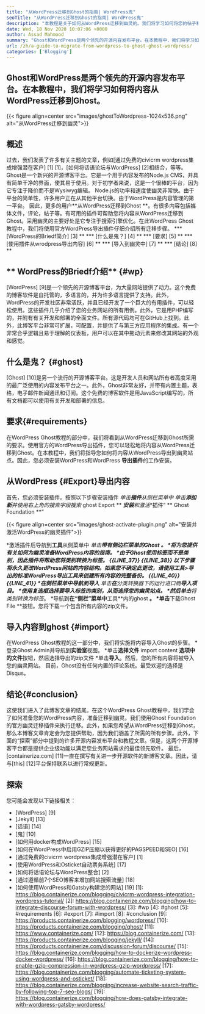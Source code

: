 ```yaml
---
title: "从WordPress迁移到Ghost的指南| WordPress鬼" 
seoTitle: "从WordPress迁移到Ghost的指南| WordPress鬼" 
description: "本教程是关于如何从WordPress迁移到幽灵的。我们将学习如何将您的帖子和页面从现有的WordPress网站迁移到幽灵。" 
date: Wed, 18 Nov 2020 10:07:06 +0000
author: Assad Mahmood
summary: "Ghost和WordPress是两个领先的开源内容发布平台。在本教程中，我们将学习如何将内容从WordPress迁移到Ghost。" 
url: /zh/a-guide-to-migrate-from-wordpress-to-ghost-ghost-wordpress/
categories: ['Blogging']
---
```


## Ghost和WordPress是两个领先的开源内容发布平台。在本教程中，我们将学习如何将内容从WordPress迁移到Ghost。

{{< figure align=center src="images/ghostToWordpress-1024x536.png" alt="从WordPress迁移到幽灵">}}


## 概述
过去，我们发表了许多有关主题的文章，例如[通过免费的civicrm wordpress集成增强潜在客户] [1] [1]，[如何将话语论坛与WordPress] [2]相结合，等等。 Ghost是一个新兴的开源博客平台。它是一个用于内容发布的Node.js CMS，并具有简单干净的界面，使其易于使用。对于初学者来说，这是一个很棒的平台，因为它专注于降价而不是Wysiwyg编辑。 Node.js的功率和速度使幽灵非常快。由于平台的简单性，许多用户正在从其他平台切换。由于WordPress是内容管理的第一平台。
因此，更多的用户**从WordPress迁移到Ghost **。有很多内容包括媒体文件，评论，帖子等。有可用的插件可帮助您将内容从WordPress迁移到Ghost。采用幽灵的主要好处是它专注于搜索引擎优化。在此WordPress Ghost教程中，我们将使用官方WordPress导出插件仔细介绍所有迁移步骤。
  *** [WordPress的Briedf简介] [3] **
  *** [什么是鬼？] [4] **
  *** [要求] [5] **
  *** [使用插件从wrodpress导出内容] [6] **
  *** [导入到幽灵中] [7] **
  *** [结论] [8] **

## ** WordPress的Briedf介绍** {#wp}
[WordPress] [9]是一个领先的开源博客平台，为大量网站提供了动力。这个免费的博客软件是自托管的，多语言的，并为许多语言提供了支持。此外，WordPress的开发社区非常活跃，并且已经开发了一个巨大的有用插件，可以轻松使用。这些插件几乎介绍了您的业务网站的所有用例。此外，它是用PHP编写的，并附有有关开发和部署的全面文件。所有源代码均可在GitHub上找到。此外，此博客平台非常可扩展，可配置，并提供了与第三方应用程序的集成。有一个非常合乎逻辑且易于理解的仪表板，用户可以在其中拖动元素来修改其网站的外观和感觉。

## **什么是鬼？** {#ghost}
[Ghost] [10]是另一个流行的开源博客平台。这是开发人员和网站所有者高度采用的最广泛使用的内容发布平台之一。此外，Ghost非常友好，并带有内置主题，表格，电子邮件新闻通讯和订阅。这个免费的博客软件是用JavaScript编写的，所有文档都可以使用有关开发和部署的信息。

## 要求{#requirements}
在WordPress Ghost教程的部分中，我们将看到从WordPress迁移到Ghost所需的要求。使用官方的WordPress导出插件，您可以轻松地将内容从WordPress迁移到Ghost。在本教程中，我们将指导您如何将内容从WordPress导出到幽灵站点。因此，您必须安装WordPress和WordPress **导出插件**的工作安装。

## 从WordPress {#Export}导出内容
首先，您必须安装插件。按照以下步骤安装插件
  *单击**插件**从侧栏菜单中
  *单击**添加新**并使用右上角的搜索字段搜索** ghost Export **
  ***安装**和**激活**插件“ ** Ghost Foundation **”

{{< figure align=center src="images/ghost-activate-plugin.png" alt="安装并激活WordPress的幽灵插件">}}

  *激活插件后导航到**工具**从侧菜单中
  *单击**带有侧边栏菜单的Ghost **。
  *将为您提供有关如何为幽灵准备WordPress内容的指南。
  *由于Ghost使用标签而不是类别，因此插件将帮助您将类别转换为标签。
{{_LINE_37_}}
{{_LINE_38_}}
    以下步骤将永久更改WordPress网站的内容结构。如果您不确定此更改，请使用工具>导出的标准WordPress导出工具来创建所有内容的完整备份。
{{_LINE_40_}}
{{_LINE_41_}}
  *在侧栏菜单中导航到**导入**
  *单击**在**分类转换器下的运行进口商**导入项目。
  *使用复选框选择要导入标签的类别，从而选择您的幽灵站点。
  *然后单击**将类别转换为标签**。
  *导航到**在“侧栏”菜单中**工具**内的ghost **。
  *单击**下载Ghost File **按钮。您将下载一个包含所有内容的zip文件。

## 导入内容到ghost {#import}
在WordPress Ghost教程的这一部分中，我们将实施将内容导入Ghost的步骤。
  *登录Ghost Admin并导航到**实验室**视图。
  *单击**选择文件** import content **选项中的文件**按钮，然后选择导出的zip文件
  *单击**导入**。然后，您的所有内容将被导入您的幽灵网站。
目前，Ghost没有任何内置的评论系统。最受欢迎的选择是Disqus。

## 结论{#conclusion}
这使我们进入了此博客文章的结尾。在这个WordPress Ghost教程中，我们学会了如何准备您的WordPress内容，准备迁移到幽灵。我们使用Ghost Foundation的官方幽灵迁移插件来执行迁移。此外，如果您希望从WordPress迁移到Ghost，那么本博客文章肯定会为您提供帮助，因为我们涵盖了所需的所有步骤。此外，下面的“探索”部分中提到的许多开源内容发布平台和教程文章。但是，这两个开源博客平台都是提供企业级功能以满足您业务网站需求的最佳领先软件。
最后，[containerize.com] [11]一直在撰写有关进一步开源软件的新博客文章。因此，请与[this] [12]平台保持联系以进行常规更新。

## 探索
您可能会发现以下链接相关：
  * [WordPress] [9]
  * [Jekyll] [13]
  * [话语] [14]
  * [鬼] [10]
  * [如何用docker构成WordPress] [15]
  * [如何在WordPress中启用GZIP压缩以获得更好的PAGSPEED和SEO] [16]
  * [通过免费的civicrm wordpress集成增强潜在客户] [1]
  * [使用WordPress和Osticket自动票务系统] [17]
  * [如何将话语论坛与WordPress整合] [2]
  * [通过遵循前7个SEO博客来增加网站搜索流量] [18]
  * [如何使用WordPress和Gatsby构建您的网站] [19]
[1]: https://blog.containerize.com/blogging/civicrm-wordpress-integration-wordpress-tutorial/
[2]: https://blog.containerize.com/blogging/how-to-integrate-discourse-forum-with-wordpress/
[3]: #wp
[4]: #ghost
[5]: #requirements
[6]: #export
[7]: #import
[8]: #conclusion
[9]: https://products.containerize.com/blogging/wordpress/
[10]: https://products.containerize.com/blogging/ghost/
[11]: https://www.containerize.com/
[12]: https://blog.containerize.com/
[13]: https://products.containerize.com/blogging/jekyll/
[14]: https://products.containerize.com/discussion-forum/discourse/
[15]: https://blog.containerize.com/blogging/how-to-dockerize-wordpress-docker-wordpress/
[16]: https://blog.containerize.com/blogging/how-to-enable-gzip-compression-in-wordpress-gzip-wordpress/
[17]: https://blog.containerize.com/blogging/automate-ticketing-system-using-wordpress-and-osticket/
[18]: https://blog.containerize.com/blogging/increase-website-search-traffic-by-following-top-7-seo-blogs/
[19]: https://blog.containerize.com/blogging/how-does-gatsby-integrate-with-wordpress-gatsby-wordpress/
